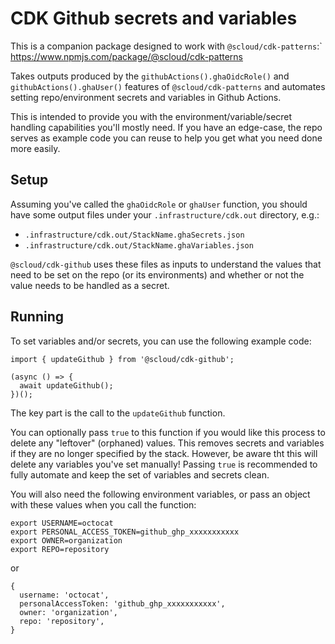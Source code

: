 # CDK Github secrets and variables

This is a companion package designed to work with `@scloud/cdk-patterns`:` https://www.npmjs.com/package/@scloud/cdk-patterns

Takes outputs produced by the `githubActions().ghaOidcRole()` and `githubActions().ghaUser()` features of `@scloud/cdk-patterns` and automates setting repo/environment secrets and variables in Github Actions.

This is intended to provide you with the environment/variable/secret handling capabilities you'll mostly need. If you have an edge-case, the repo serves as example code you can reuse to help you get what you need done more easily.

## Setup

Assuming you've called the `ghaOidcRole` or `ghaUser` function, you should have some output files under your `.infrastructure/cdk.out` directory, e.g.:

 * `.infrastructure/cdk.out/StackName.ghaSecrets.json`
 * `.infrastructure/cdk.out/StackName.ghaVariables.json`

`@scloud/cdk-github` uses these files as inputs to understand the values that need to be set on the repo (or its environments) and whether or not the value needs to be handled as a secret.

## Running

To set variables and/or secrets, you can use the following example code:

```
import { updateGithub } from '@scloud/cdk-github';

(async () => {
  await updateGithub();
})();
```

The key part is the call to the `updateGithub` function.

You can optionally pass `true` to this function if you would like this process to delete any "leftover" (orphaned) values. This removes secrets and variables if they are no longer specified by the stack. However, be aware tht this will delete any variables you've set manually! Passing `true` is recommended to fully automate and keep the set of variables and secrets clean.

You will also need the following environment variables, or pass an object with these values when you call the function:

```
export USERNAME=octocat
export PERSONAL_ACCESS_TOKEN=github_ghp_xxxxxxxxxxx
export OWNER=organization
export REPO=repository
```

or

```
{
  username: 'octocat',
  personalAccessToken: 'github_ghp_xxxxxxxxxxx',
  owner: 'organization',
  repo: 'repository',
}
```